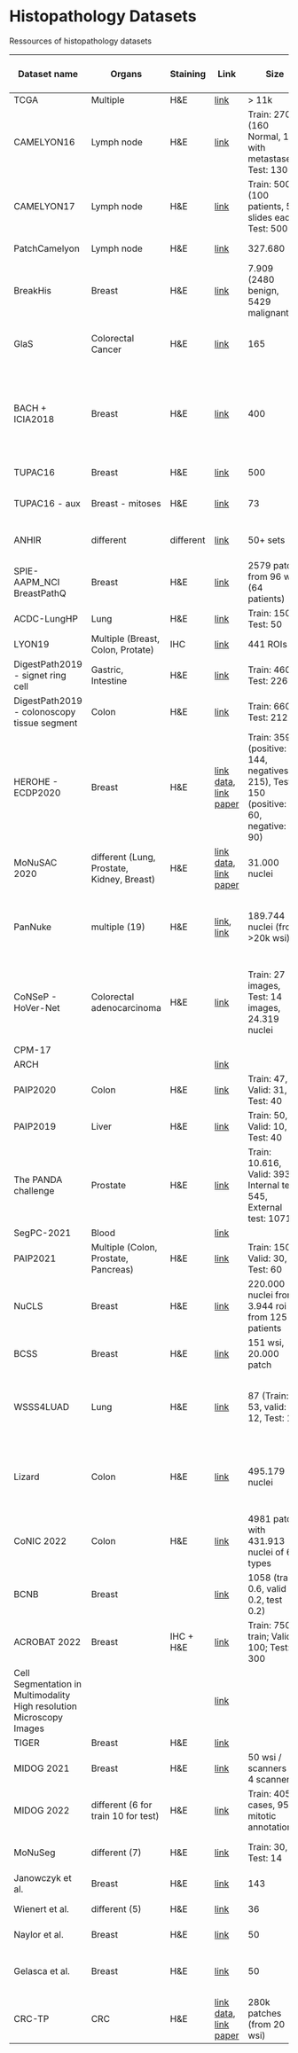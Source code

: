 # Histopathology Datasets
Ressources of histopathology datasets

Dataset name | Organs | Staining | Link | Size | Data | Supervised | Task | WSI/Patch | Other (Magnification, Scanner) | year
--- | --- | --- | --- |--- |--- |--- |--- |--- |--- |---
TCGA | Multiple | H&E | [link](https://portal.gdc.cancer.gov/) | > 11k |  |  |  | WSI | 
CAMELYON16 | Lymph node | H&E | [link](https://camelyon16.grand-challenge.org/) | Train: 270 (160 Normal, 110 with metastases); Test: 130 | images + binary masks | yes | classi + seg | WSI | slide level analysis | 2016
CAMELYON17 | Lymph node | H&E | [link](https://camelyon17.grand-challenge.org/) | Train: 500 (100 patients, 5 slides each); Test: 500 | images + binary masks | yes | classi + seg | WSI | patient level analysis | 2017
PatchCamelyon	| Lymph node |	H&E |	[link](https://patchcamelyon.grand-challenge.org/)	| 327.680 |	images + binary label	| yes |	classi |	Patch (96x96) | | 2018
BreakHis	| Breast |	H&E	| [link](https://web.inf.ufpr.br/vri/databases/breast-cancer-histopathological-database-breakhis/) |	7.909 (2480 benign, 5429 malignant)	| images + binary label + tumor type (8) (different magnifications: 40x, 100x, 200x, 400x) |	yes |	classi |	Patch (700x460) | 40x, 100x, 200x, 400x | 2016
GlaS | Colorectal Cancer | H&E | [link](https://warwick.ac.uk/fac/cross_fac/tia/data/glascontest/) | 165 | Train: 85 (37 benign, 48 malignant); Test: 80 (37 benign, 43 malignant) | yes | classi + seg | Patch (diff sizes - few hundred px) | 20x - Zeiss MIRAX MIDI | 2015
BACH + ICIA2018 | Breast | H&E | [link](https://iciar2018-challenge.grand-challenge.org/Dataset/) | 400 | images (4 classes: normal 100, benign: 100, in situ carcinoma: 100, invasive carcinoma: 100) + 20 unlabeled + 10 labeled WSI (10 patients) | yes and no | classi + seg| Patch (classi, 2048x1536) + WSI (seg) | Leica SCN400 | 2018
TUPAC16 | Breast | H&E | [link](https://tupac.grand-challenge.org/) | 500 | images + label | yes (wsi level) | classi | WSI | (from TCGA) | 2019
TUPAC16 - aux| Breast - mitoses| H&E | [link](https://tupac.grand-challenge.org/) | 73 | images + locations | yes | seg | patch | 40x (from TCGA) Leica SCN400 | 2019
ANHIR | different | different | [link](https://anhir.grand-challenge.org/) | 50+ sets| image + landmarks |  | registration | patch (15k x 15k to 50k x 50k) | 40x, 20x, 10x, different scanner | 2019
SPIE-AAPM_NCI BreastPathQ | Breast | H&E | [link](https://breastpathq.grand-challenge.org/) | 2579 patch from 96 wsi (64 patients) | images + score | yes | regression | patches | 20x | 2019
ACDC-LungHP | Lung | H&E | [link](https://acdc-lunghp.grand-challenge.org/) | Train: 150, Test: 50 | images + xml | yes | seg + classi | wsi | | 2019
LYON19 | Multiple (Breast, Colon, Protate) | IHC | [link](https://lyon19.grand-challenge.org/) | 441 ROIs |  |  |  | patch | | 2019
DigestPath2019 - signet ring cell | Gastric, Intestine | H&E | [link](https://digestpath2019.grand-challenge.org/) | Train: 460, Test: 226 | images + cell bounding boxes | partly yes (Train: 77, test: 27) | cell detection | patch (avg 2kx2k) | 40x | 2019
DigestPath2019 - colonoscopy tissue segment | Colon | H&E | [link](https://digestpath2019.grand-challenge.org/) | Train: 660, Test: 212 | images + lesion annotation | seg + classi (benign vs malignant) | partly yes (train: 250, test: 90) | patch (avg 5kx5k) | 20x | 2019
HEROHE - ECDP2020 | Breast | H&E | [link data](https://ecdp2020.grand-challenge.org/Home/), [link paper](https://arxiv.org/ftp/arxiv/papers/2111/2111.04738.pdf) | Train: 359 (positive: 144, negatives: 215), Test: 150 (positive: 60, negative: 90) | images + binary label | yes | classi | wsi | 20x - 3D Histech Pannoramic 1000 | 2020
MoNuSAC 2020 | different (Lung, Prostate, Kidney, Breast) | H&E | [link data](https://monusac-2020.grand-challenge.org/), [link paper](https://ieeexplore.ieee.org/stamp/stamp.jsp?tp=&arnumber=9446924) | 31.000 nuclei | images + mask | yes | instance seg + classi | patch | 40x | 2020
PanNuke | multiple (19) | H&E | [link](https://warwick.ac.uk/fac/cross_fac/tia/data/pannuke), [link](https://jgamper.github.io/PanNukeDataset/) | 189.744 nuclei (from >20k wsi) | images + nuclei (position + classi: neoplastic, connective, non-neoplastic epithelial, dead, inflammatory) | yes | instance seg + classi | patch | 40x | 2019
CoNSeP - HoVer-Net | Colorectal adenocarcinoma | H&E | [link](https://warwick.ac.uk/fac/cross_fac/tia/data/hovernet/) | Train: 27 images, Test: 14 images, 24.319 nuclei | images + nuclei (location + class) | yes | instance seg + classi (7: other, inflammatory, healthy epithelial, dysplastic/malignant epithelial, figroblast, muscle, endothelial) | patch (1000x1000) |  | 2019
CPM-17 | |
ARCH | | | [link](https://warwick.ac.uk/fac/cross_fac/tia/data/arch) | | | | | | | 2020
PAIP2020 | Colon | H&E | [link](https://paip2020.grand-challenge.org/) | Train: 47, Valid: 31, Test: 40 | images + binary mask | yes | cancer seg | wsi | 40x - Aperio AT2 | 2020
PAIP2019 | Liver | H&E | [link](https://paip2019.grand-challenge.org/) | Train: 50, Valid: 10, Test: 40 | images + binary mask | yes | cancer seg | wsi | 20x - Aperio AT2 | 2019
The PANDA challenge | Prostate | H&E | [link](https://www.kaggle.com/c/prostate-cancer-grade-assessment/data) | Train: 10.616, Valid: 393, Internal test: 545, External test: 1071 | images + label | yes | classi | wsi | slide level analysis | 2020
SegPC-2021 | Blood |  | [link](https://segpc-2021.grand-challenge.org/) | | | | | | | 2021
PAIP2021 | Multiple (Colon, Prostate, Pancreas) | H&E | [link](https://paip2021.grand-challenge.org/Rules/) | Train: 150, Valid: 30, Test: 60 | wsi + xml gt | yes/no | semantic seg | wsi | 20x - Aperio AT2 | 2021
NuCLS | Breast | H&E | [link](https://nucls.grand-challenge.org/) | 220.000 nuclei from 3.944 roi from 125 patients | roi + bounding bx + classification | yes | nuclear detection + classi + seg | patch | (TCGA) | 2021
BCSS | Breast | H&E | [link](https://bcsegmentation.grand-challenge.org/) | 151 wsi, 20.000 patch| patch + segmentation mask | yes | semantic seg | patch | (TCGA) | 2019
WSSS4LUAD | Lung | H&E | [link](https://wsss4luad.grand-challenge.org/) | 87 (Train: 53, valid: 12, Test: 12) | Train: 10.091 patches, Valid: 40 patches, Test: 80 patches; image level for train, pixel level for test/valid | yes | tissue semantic seg | wsi | (67 GDPH, 20 TCGA) | 2021
Lizard | Colon | H&E | [link](https://warwick.ac.uk/fac/cross_fac/tia/data/lizard/) | 495.179 nuclei | images + instance seg mask | yes | seg | patch | 20x (DigestPath + CRAG + GlaS + PanNuke + CoNSeP + TCGA) | 2021
CoNIC 2022 | Colon | H&E | [link](https://conic-challenge.grand-challenge.org/) | 4981 patch with 431.913 nuclei of 6 types | image + instance seg mask + classi mask | yes | seg + classi + reg | patch (256x256) | 20x | 2022
BCNB | Breast | | [link](https://bcnb.grand-challenge.org/) | 1058 (train 0.6, valid 0.2, test 0.2) | images + roi annotated + patient record | | | wsi | | 2021
ACROBAT 2022 | Breast | IHC + H&E | [link](https://acrobat.grand-challenge.org/) | Train: 750 train; Valid: 100; Test: 300 | images (1 H&E match to 1-4 IHC) + landmarks | | registration | wsi | | 2022
Cell Segmentation in Multimodality High resolution Microscopy Images |  |  | [link](https://neurips22-cellseg.grand-challenge.org/) | | | | instance segmentation | | | 2022
TIGER | Breast | H&E | [link](https://tiger.grand-challenge.org/) | | | | | | | 2022
MIDOG 2021 | Breast | H&E | [link](https://imig.science/midog2021/) | 50 wsi / scanners - 4 scanners | | | | | | 2021
MIDOG 2022 | different (6 for train 10 for test) | H&E | [link](https://midog2022.grand-challenge.org/) | Train: 405 cases, 9501 mitotic annotation | images + seg | yes | seg | Patch | | 2022
MoNuSeg | different (7) | H&E | [link](https://monuseg.grand-challenge.org/Data/) | Train: 30, Test: 14 | images (Train: 22.000 nuclei, Test: 7000) + masks| yes | instance seg | Patch (1000x1000) | 40x (from TCGA) | 2018
Janowczyk et al. | Breast |  H&E | [link](http://www.andrewjanowczyk.com/use-case-1-nuclei-segmentation/) | 143 | images (12.000 nuclei) + masks| yes | semantic seg | Patch (2000x2000) | 40x | 2015
Wienert et al. | different (5) | H&E | [link](https://www.nature.com/articles/srep00503) | 36 | images (7.931 nuclei) + masks | yes | seg | Patch (600x600) | 20x | 2012
Naylor et al. | Breast | H&E | [link](https://zenodo.org/record/2579118#.Yt5FWt_RaUk) | 50 | images (4.022 nuclei, 11 patients) + masks | yes | seg | Patch (512x512) | 40x | 2018
Gelasca et al. | Breast | H&E | [link](https://bioimage.ucsb.edu/research/bio-segmentation) | 50 | images (malignant/benignant, 1.895 nuclei) + masks | yes | classi + seg | Patch (896x768; 768x512) | |
CRC-TP | CRC | H&E | [link data](https://warwick.ac.uk/fac/cross_fac/tia/data/crc-tp), [link paper](https://www.sciencedirect.com/science/article/abs/pii/S136184152030061X?via%3Dihub) | 280k patches (from 20 wsi) | images + tissue phenotypes | yes | classification | patch |  | 2020
